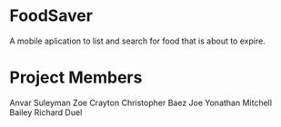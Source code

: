 # FoodSaver
A mobile aplication to list and search for food that is about to expire.

# Project Members
Anvar Suleyman
Zoe Crayton
Christopher Baez
Joe Yonathan
Mitchell Bailey
Richard Duel
